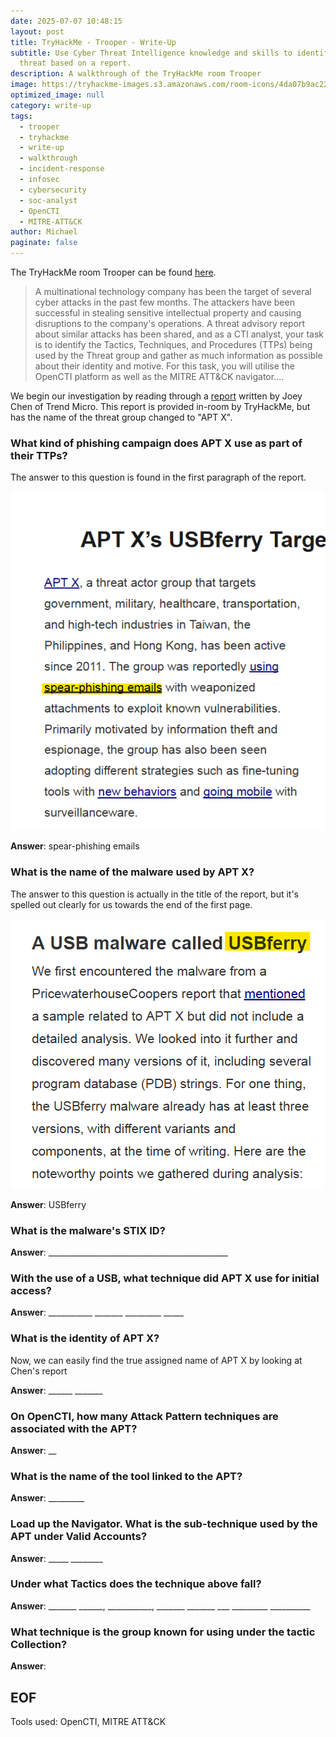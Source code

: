 ```yaml
---
date: 2025-07-07 10:48:15
layout: post
title: TryHackMe - Trooper - Write-Up
subtitle: Use Cyber Threat Intelligence knowledge and skills to identify a
  threat based on a report.
description: A walkthrough of the TryHackMe room Trooper
image: https://tryhackme-images.s3.amazonaws.com/room-icons/4da07b9ac2204d8d95505bb9601527eb.png
optimized_image: null
category: write-up
tags:
  - trooper
  - tryhackme
  - write-up
  - walkthrough
  - incident-response
  - infosec
  - cybersecurity
  - soc-analyst
  - OpenCTI
  - MITRE-ATT&CK
author: Michael
paginate: false
---
```

The TryHackMe room Trooper can be found [here](https://tryhackme.com/room/trooper).

> A multinational technology company has been the target of several cyber attacks in the past few months. The attackers have been successful in stealing sensitive intellectual property and causing disruptions to the company's operations. A threat advisory report about similar attacks has been shared, and as a CTI analyst, your task is to identify the Tactics, Techniques, and Procedures (TTPs) being used by the Threat group and gather as much information as possible about their identity and motive. For this task, you will utilise the OpenCTI platform as well as the MITRE ATT&CK navigator....

We begin our investigation by reading through a [report](https://www.trendmicro.com/en_us/research/20/e/tropic-troopers-back-usbferry-attack-targets-air-gapped-environments.html) written by Joey Chen of Trend Micro.  This report is provided in-room by TryHackMe, but has the name of the threat group changed to "APT X".

### What kind of phishing campaign does APT X use as part of their TTPs?

The answer to this question is found in the first paragraph of the report.

![](/assets/img/uploads/spear-phishing-emails.png)

**Answer**: spear-phishing emails

### What is the name of the malware used by APT X?

The answer to this question is actually in the title of the report, but it's spelled out clearly for us towards the end of the first page.

![](/assets/img/uploads/malware-called-usbferry.png)

**Answer**: USBferry

### What is the malware's STIX ID?

**Answer**: \_\_\_\_\_\_\_\_\_\_\_\_\_\_\_\_\_\_\_\_\_\_\_\_\_\_\_\_\_\_\_\_\_\_\_\_\_\_\_\_\_\_\_\__

### With the use of a USB, what technique did APT X use for initial access?

**Answer**: \_\_\_\_\_\_\_\_\_\__ \_\_\_\_\_\_\_ \_\_\_\_\_\_\_\_\_ \_\____

### What is the identity of APT X?

Now, we can easily find the true assigned name of APT X by looking at Chen's report 

**Answer**: \_\_\_\_\_\_ \_\_\_\_\_\__

### On OpenCTI, how many Attack Pattern techniques are associated with the APT?

**Answer**: __

### What is the name of the tool linked to the APT?

**Answer**: \_\_\_\_\_\_\_\__

### Load up the Navigator. What is the sub-technique used by the APT under Valid Accounts?

**Answer**: \_\_\_\_\_ \_\_\_\_\____

### Under what Tactics does the technique above fall?

**Answer**: \_\_\_\_\_\__ \_\_\_\_\_\_, \_\_\_\_\_\_\_\_\_\_\_,  \_\_\_\_\_\_\_ \_\_\_\_\_\__ \_\_\_ \_\_\_\_\_\_\_\_\_ \_\_\_\_\_\_\_\_\_\_

### What technique is the group known for using under the tactic Collection?

**Answer**:

## EOF

Tools used: OpenCTI, MITRE ATT&CK